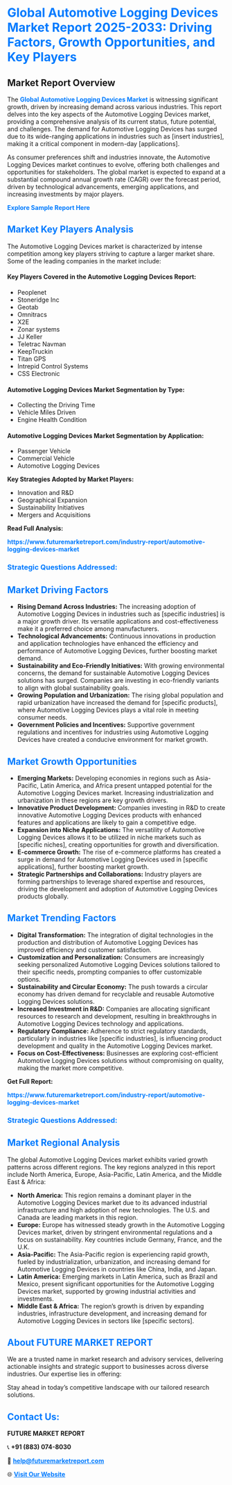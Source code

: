 <h1 style="color: #007BFF;">Global Automotive Logging Devices Market Report 2025-2033: Driving Factors, Growth Opportunities, and Key Players</h1>

<section id="overview">
<h2>Market Report Overview</h2>
<p>The <a href="https://www.futuremarketreport.com/industry-report/automotive-logging-devices-market" style="color: #007BFF; text-decoration: none;"><strong>Global Automotive Logging Devices Market</strong></a> is witnessing significant growth, driven by increasing demand across various industries. This report delves into the key aspects of the Automotive Logging Devices market, providing a comprehensive analysis of its current status, future potential, and challenges. The demand for Automotive Logging Devices has surged due to its wide-ranging applications in industries such as [insert industries], making it a critical component in modern-day [applications].</p>
<p>As consumer preferences shift and industries innovate, the Automotive Logging Devices market continues to evolve, offering both challenges and opportunities for stakeholders. The global market is expected to expand at a substantial compound annual growth rate (CAGR) over the forecast period, driven by technological advancements, emerging applications, and increasing investments by major players.</p>
</section>

<section id="overview">
<p><a href="https://www.futuremarketreport.com/request-sample/reportId=126111" style="color: #007BFF; text-decoration: none;"><strong>Explore Sample Report Here</strong></a></p>
</section>

<section id="key-players">
<h2 style="color: #007BFF;">Market Key Players Analysis</h2>
<p>The Automotive Logging Devices market is characterized by intense competition among key players striving to capture a larger market share. Some of the leading companies in the market include:</p>
<h4>Key Players Covered in the Automotive Logging Devices Report:</h4>
<ul><li>Peoplenet</li><li>Stoneridge Inc</li><li>Geotab</li><li>Omnitracs</li><li>X2E</li><li>Zonar systems</li><li>JJ Keller</li><li>Teletrac Navman</li><li>KeepTruckin</li><li>Titan GPS</li><li>Intrepid Control Systems</li><li>CSS Electronic</li></ul>
<h4>Automotive Logging Devices Market Segmentation by Type:</h4>
<ul><li>Collecting the Driving Time</li><li>Vehicle Miles Driven</li><li>Engine Health Condition</li></ul>

<h4>Automotive Logging Devices Market Segmentation by Application:</h4>
<ul><li>Passenger Vehicle</li><li>Commercial Vehicle</li><li>Automotive Logging Devices</li></ul>
<p><strong>Key Strategies Adopted by Market Players:</strong></p>
<ul>
<li>Innovation and R&D</li>
<li>Geographical Expansion</li>
<li>Sustainability Initiatives</li>
<li>Mergers and Acquisitions</li>
</ul>
</section>

<section>
<p><strong>Read Full Analysis: </strong></p><a href="https://www.futuremarketreport.com/industry-report/automotive-logging-devices-market" style="color: #007BFF; text-decoration: none;"><strong>https://www.futuremarketreport.com/industry-report/automotive-logging-devices-market</strong></a>
<h3 style="color: #007BFF;">Strategic Questions Addressed:</h3>
</section>

<section id="driving-factors">
<h2 style="color: #007BFF;">Market Driving Factors</h2>
<ul>
<li><strong>Rising Demand Across Industries:</strong> The increasing adoption of Automotive Logging Devices in industries such as [specific industries] is a major growth driver. Its versatile applications and cost-effectiveness make it a preferred choice among manufacturers.</li>
<li><strong>Technological Advancements:</strong> Continuous innovations in production and application technologies have enhanced the efficiency and performance of Automotive Logging Devices, further boosting market demand.</li>
<li><strong>Sustainability and Eco-Friendly Initiatives:</strong> With growing environmental concerns, the demand for sustainable Automotive Logging Devices solutions has surged. Companies are investing in eco-friendly variants to align with global sustainability goals.</li>
<li><strong>Growing Population and Urbanization:</strong> The rising global population and rapid urbanization have increased the demand for [specific products], where Automotive Logging Devices plays a vital role in meeting consumer needs.</li>
<li><strong>Government Policies and Incentives:</strong> Supportive government regulations and incentives for industries using Automotive Logging Devices have created a conducive environment for market growth.</li>
</ul>
</section>

<section id="growth-opportunities">
<h2 style="color: #007BFF;">Market Growth Opportunities</h2>
<ul>
<li><strong>Emerging Markets:</strong> Developing economies in regions such as Asia-Pacific, Latin America, and Africa present untapped potential for the Automotive Logging Devices market. Increasing industrialization and urbanization in these regions are key growth drivers.</li>
<li><strong>Innovative Product Development:</strong> Companies investing in R&D to create innovative Automotive Logging Devices products with enhanced features and applications are likely to gain a competitive edge.</li>
<li><strong>Expansion into Niche Applications:</strong> The versatility of Automotive Logging Devices allows it to be utilized in niche markets such as [specific niches], creating opportunities for growth and diversification.</li>
<li><strong>E-commerce Growth:</strong> The rise of e-commerce platforms has created a surge in demand for Automotive Logging Devices used in [specific applications], further boosting market growth.</li>
<li><strong>Strategic Partnerships and Collaborations:</strong> Industry players are forming partnerships to leverage shared expertise and resources, driving the development and adoption of Automotive Logging Devices products globally.</li>
</ul>
</section>

<section id="trending-factors">
<h2 style="color: #007BFF;">Market Trending Factors</h2>
<ul>
<li><strong>Digital Transformation:</strong> The integration of digital technologies in the production and distribution of Automotive Logging Devices has improved efficiency and customer satisfaction.</li>
<li><strong>Customization and Personalization:</strong> Consumers are increasingly seeking personalized Automotive Logging Devices solutions tailored to their specific needs, prompting companies to offer customizable options.</li>
<li><strong>Sustainability and Circular Economy:</strong> The push towards a circular economy has driven demand for recyclable and reusable Automotive Logging Devices solutions.</li>
<li><strong>Increased Investment in R&D:</strong> Companies are allocating significant resources to research and development, resulting in breakthroughs in Automotive Logging Devices technology and applications.</li>
<li><strong>Regulatory Compliance:</strong> Adherence to strict regulatory standards, particularly in industries like [specific industries], is influencing product development and quality in the Automotive Logging Devices market.</li>
<li><strong>Focus on Cost-Effectiveness:</strong> Businesses are exploring cost-efficient Automotive Logging Devices solutions without compromising on quality, making the market more competitive.</li>
</ul>
</section>

<section>
<p><strong>Get Full Report: </strong></p><a href="https://www.futuremarketreport.com/industry-report/automotive-logging-devices-market" style="color: #007BFF; text-decoration: none;"><strong>https://www.futuremarketreport.com/industry-report/automotive-logging-devices-market</strong></a>
<h3 style="color: #007BFF;">Strategic Questions Addressed:</h3>
</section>


<section id="regional-analysis">
<h2 style="color: #007BFF;">Market Regional Analysis</h2>
<p>The global Automotive Logging Devices market exhibits varied growth patterns across different regions. The key regions analyzed in this report include North America, Europe, Asia-Pacific, Latin America, and the Middle East & Africa:</p>
<ul>
<li><strong>North America:</strong> This region remains a dominant player in the Automotive Logging Devices market due to its advanced industrial infrastructure and high adoption of new technologies. The U.S. and Canada are leading markets in this region.</li>
<li><strong>Europe:</strong> Europe has witnessed steady growth in the Automotive Logging Devices market, driven by stringent environmental regulations and a focus on sustainability. Key countries include Germany, France, and the U.K.</li>
<li><strong>Asia-Pacific:</strong> The Asia-Pacific region is experiencing rapid growth, fueled by industrialization, urbanization, and increasing demand for Automotive Logging Devices in countries like China, India, and Japan.</li>
<li><strong>Latin America:</strong> Emerging markets in Latin America, such as Brazil and Mexico, present significant opportunities for the Automotive Logging Devices market, supported by growing industrial activities and investments.</li>
<li><strong>Middle East & Africa:</strong> The region’s growth is driven by expanding industries, infrastructure development, and increasing demand for Automotive Logging Devices in sectors like [specific sectors].</li>
</ul>
</section>

<footer>
<h2 style="color: #007BFF;">About FUTURE MARKET REPORT</h2>
<p>We are a trusted name in market research and advisory services, delivering actionable insights and strategic support to businesses across diverse industries. Our expertise lies in offering:</p>

<p>Stay ahead in today’s competitive landscape with our tailored research solutions.</p>

<h2 style="color: #007BFF;">Contact Us:</h2>
<p><strong>FUTURE MARKET REPORT</strong></p>
<p>📞 <strong>+91 (883) 074-8030</strong></p>
<p>📧 <strong><a href="mailto:help@futuremarketreport.com" style="color: #007BFF;">help@futuremarketreport.com</a></strong></p>
<p>🌐 <strong><a href="https://www.futuremarketreport.com/" style="color: #007BFF;">Visit Our Website</a></strong></p>
</footer>